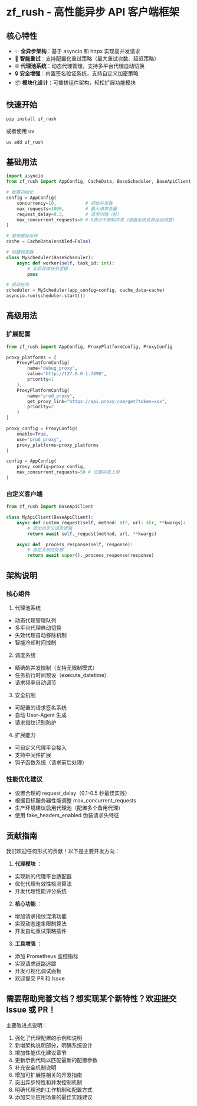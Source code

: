 # zf_rush - 高性能异步 API 客户端框架

## 核心特性

-   ✨ **全异步架构**：基于 asyncio 和 httpx 实现高并发请求
-   🔄 **智能重试**：支持配置化重试策略（最大重试次数、延迟策略）
-   🌐 **代理池系统**：动态代理管理，支持多平台代理自动切换
-   🔒 **安全增强**：内置签名验证系统，支持自定义加密策略
-   📦 **模块化设计**：可插拔组件架构，轻松扩展功能模块

## 快速开始

```bash
pip install zf_rush
```
或者使用 uv
```bash
uv add zf_rush
```

## 基础用法

```python
import asyncio
from zf_rush import AppConfig, CacheData, BaseScheduler, BaseApiClient

# 配置初始化
config = AppConfig(
    concurrency=10,           # 初始并发数
    max_requests=1000,        # 最大请求总量
    request_delay=0.3,        # 请求间隔（秒）
    max_concurrent_requests=0 # 0表示不限制并发（根据系统资源自动调整）
)

# 禁用缓存系统
cache = CacheData(enabled=False)

# 创建调度器
class MyScheduler(BaseScheduler):
    async def worker(self, task_id: int):
        # 实现具体任务逻辑
        pass

# 启动任务
scheduler = MyScheduler(app_config=config, cache_data=cache)
asyncio.run(scheduler.start())
```

## 高级用法

### 扩展配置

```python
from zf_rush import AppConfig, ProxyPlatformConfig, ProxyConfig

proxy_platforms = [
    ProxyPlatformConfig(
        name="debug_proxy",
        value="http://127.0.0.1:7890",
        priority=1
    ),
    ProxyPlatformConfig(
        name="prod_proxy",
        get_proxy_link="https://api.proxy.com/get?token=xxx",
        priority=2
    )
]

proxy_config = ProxyConfig(
    enable=True,
    use="prod_proxy",
    proxy_platforms=proxy_platforms
)

config = AppConfig(
    proxy_config=proxy_config,
    max_concurrent_requests=50 # 设置并发上限
)
```

### 自定义客户端

```python
from zf_rush import BaseApiClient

class MyApiClient(BaseApiClient):
    async def custom_request(self, method: str, url: str, **kwargs):
        # 添加自定义请求逻辑
        return await self._request(method, url, **kwargs)

    async def _process_response(self, response):
        # 自定义响应处理
        return await super()._process_response(response)
```

## 架构说明

### 核心组件

1. 代理池系统

-   动态代理管理队列
-   多平台代理自动切换
-   失效代理自动移除机制
-   智能冷却时间控制

2. 调度系统

-   精确的并发控制（支持无限制模式）
-   任务执行时间预设（execute_datetime）
-   请求频率自动调节

3. 安全机制

-   可配置的请求签名系统
-   自动 User-Agent 生成
-   请求指纹识别防护

4. 扩展能力

-   可自定义代理平台接入
-   支持中间件扩展
-   钩子函数系统（请求前后处理）

### 性能优化建议

-   设置合理的 request_delay（0.1-0.5 秒最佳实践）
-   根据目标服务器性能调整 max_concurrent_requests
-   生产环境建议启用代理池（配置多个备用代理）
-   使用 fake_headers_enabled 伪装请求头特征

## 贡献指南

我们欢迎任何形式的贡献！以下是主要开发方向：

1. **代理模块** ：

-   实现新的代理平台适配器
-   优化代理有效性检测算法
-   开发代理性能评分系统

2. **核心功能** ：

-   增加请求指纹混淆功能
-   实现动态速率限制算法
-   开发自动重试策略插件

3. **工具增强** ：

-   添加 Prometheus 监控指标
-   实现请求链路追踪
-   开发可视化调试面板
-   欢迎提交 PR 和 Issue

## 需要帮助完善文档？想实现某个新特性？欢迎提交 Issue 或 PR！

主要改进点说明：

1. 强化了代理配置的示例和说明
2. 新增架构说明部分，明确系统设计
3. 增加性能优化建议章节
4. 更新示例代码以匹配最新的配置参数
5. 补充安全机制说明
6. 增加可扩展性相关的开发指南
7. 突出异步特性和并发控制机制
8. 明确代理池的工作机制和配置方式
9. 添加实际应用场景的最佳实践建议
